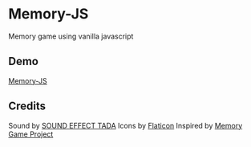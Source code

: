 # Memory-JS
Memory game using vanilla javascript


## Demo
[Memory-JS](https://ouss122.github.io/Memory-JS)



## Credits
Sound by [SOUND EFFECT TADA](https://www.youtube.com/watch?v=bjxf-eQWKoo)
Icons by [Flaticon](https://www.flaticon.com)
Inspired by [Memory Game Project](https://github.com/yunkii/animal-memory-game)
